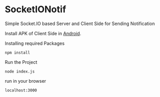 # SocketIONotif

Simple Socket.IO based Server and Client Side for Sending Notification

Install APK of Client Side in [Android](https://drive.google.com/file/d/1NbRCBXmlL1ZyCcS6JhU57-Zb8lAbvR_0/view?usp=sharing). 

Installing required Packages
```
npm install
```

Run the Project
```
node index.js
```

run in your browser
```
localhost:3000
```

